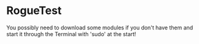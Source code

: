 # RogueTest

You possibly need to download some modules if you don't have them and start it through the Terminal with 'sudo' at the start!
